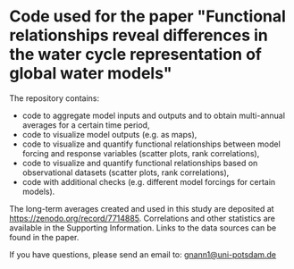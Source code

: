 # Code used for the paper "Functional relationships reveal differences in the water cycle representation of global water models" 

The repository contains:
- code to aggregate model inputs and outputs and to obtain multi-annual averages for a certain time period,
- code to visualize model outputs (e.g. as maps),
- code to visualize and quantify functional relationships between model forcing and response variables (scatter plots, rank correlations),
- code to visualize and quantify functional relationships based on observational datasets (scatter plots, rank correlations),
- code with additional checks (e.g. different model forcings for certain models).

The long-term averages created and used in this study are deposited at https://zenodo.org/record/7714885. 
Correlations and other statistics are available in the Supporting Information. 
Links to the data sources can be found in the paper.

If you have questions, please send an email to: gnann1@uni-potsdam.de